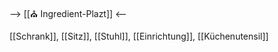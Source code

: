 --> [[⛪ Ingredient-Plazt]] <--

[[Schrank]], [[Sitz]], [[Stuhl]], [[Einrichtung]], [[Küchenutensil]]